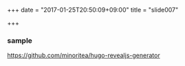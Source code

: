 +++
date = "2017-01-25T20:50:09+09:00"
title = "slide007"

+++




### sample

https://github.com/minoritea/hugo-revealjs-generator


